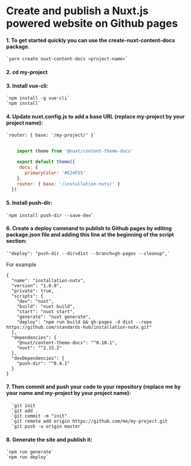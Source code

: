 # Create and publish a Nuxt.js powered website on Github pages
#### 1.  To get started quickly you can use the create-nuxt-content-docs package.
    `yarn create nuxt-content-docs <project-name>`
#### 2.	cd my-project
#### 3.	Install vue-cli:
    `npm install -g vue-cli`
    `npm install`
#### 4.	Update nuxt.config.js to add a base URL (replace my-project by your project name):
    `router: { base: '/my-project/' }`
    
```js
    
    import theme from '@nuxt/content-theme-docs'

    export default theme({
     docs: {
       primaryColor: '#E24F55'
    },
    router: { base: '/installation-nutx/' }
  })
```
    
#### 5.	Install push-dir:
    `npm install push-dir --save-dev`
#### 6.	Create a deploy command to publish to Github pages by editing package.json file and adding this line at the beginning of the script section:
    `"deploy": "push-dir --dir=dist --branch=gh-pages --cleanup",`
    
For example

```
{
  "name": "installation-nutx",
  "version": "1.0.0",
  "private": true,
  "scripts": {
    "dev": "nuxt",
    "build": "nuxt build",
    "start": "nuxt start",
    "generate": "nuxt generate",
    "deploy": "npm run build && gh-pages -d dist --repo https://github.com/standards-hub/installation-nutx.git"
  },
  "dependencies": {
    "@nuxt/content-theme-docs": "^0.10.1",
    "nuxt": "^2.15.2"
  },
  "devDependencies": {
    "push-dir": "^0.4.1"
  }
}
```

#### 7.	Then commit and push your code to your repository (replace me by your name and my-project by your project name):
      `git init
      `git add .
      `git commit -m "init"
      `git remote add origin https://github.com/me/my-project.git
      `git push -u origin master`
#### 8.	Generate the site and publish it:
    `npm run generate`
    `npm run deploy`

